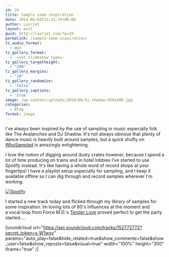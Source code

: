 ```yaml
---
id: 24
title: Sample some inspiration
date: 2014-06-04T13:33:15+00:00
author: Lazrjet
layout: post
guid: http://lazrjet.com/?p=24
permalink: /sample-some-inspiration/
tz_audio_format:
  - mp3
tz_gallery_format:
  - -=set slideshow type=-
tz_gallery_targetheight:
  - "200"
tz_gallery_margins:
  - "10"
tz_gallery_randomize:
  - 'false'
tz_gallery_captions:
  - 'true'
image: /wp-content/uploads/2014/06/dj-shadow-920x600.jpg
categories:
  - Blog
format: image
---
```

I've always been inspired by the use of sampling in music especially folk like The Avalanches and DJ Shadow. It's not always obvious that plenty of dance music is heavily built around samples, but a quick shufty on <a title="WhoSampled" href="http://whosampled.com" target="_blank">WhoSampled</a> is amazingly enlightening.

I love the notion of digging around dusty crates however, because I spend a lot of time producing on trains and in hotel lobbies I've started to use Spotify instead. It's like having a whole word of record shops at your fingertips! I have a playlist setup especially for sampling, and I keep it available offline so I can dig through and record samples wherever I'm working.

<a href="http://lazrjet.com/wp-content/uploads/2014/06/Screen-Shot-2014-06-04-at-14.30.16.png"><img class="img-fluid" src="http://lazrjet.com/wp-content/uploads/2014/06/Screen-Shot-2014-06-04-at-14.30.16-1024x626.png" alt="Spotify" /></a>

I started a new track today and flicked through my library of samples for some inspiration. Im loving lots of 80's influences at the moment and a vocal loop from Force M.D.'s <a title="Tender Love" href="https://www.youtube.com/watch?v=fPUAquX4tR0" target="_blank">Tender Love</a> proved perfect to get the party started....

[soundcloud url="https://api.soundcloud.com/tracks/152772772?secret_token=s-W1wsv" params="auto_play=false&amp;hide_related=true&amp;show_comments=false&amp;show_user=false&amp;show_reposts=false&amp;visual=true" width="100%" height="300" iframe="true" /]

&nbsp;